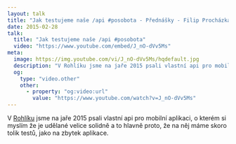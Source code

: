 ```yaml
---
layout: talk
title: "Jak testujeme naše /api #posobota - Přednášky - Filip Procházka"
date: 2015-02-28
talk:
  title: "Jak testujeme naše /api #posobota"
  video: "https://www.youtube.com/embed/J_nO-dVv5Ms"
meta:
  image: https://img.youtube.com/vi/J_nO-dVv5Ms/hqdefault.jpg
  description: "V Rohlíku jsme na jaře 2015 psali vlastní api pro mobilní aplikaci, o kterém si myslím že je udělané velice solidně a to hlavně proto, že na něj máme skoro tolik testů, jako na zbytek aplikace."
  og:
    type: "video.other"
    other:
      - property: "og:video:url"
        value: "https://www.youtube.com/watch?v=J_nO-dVv5Ms"
---
```


V [Rohlíku][rohlik] jsme na jaře 2015 psali vlastní api pro mobilní aplikaci, o kterém si myslím že je udělané velice solidně a to hlavně proto, že na něj máme skoro tolik testů, jako na zbytek aplikace.

[rohlik]: https://www.rohlik.cz/
